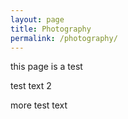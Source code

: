 ```yaml
---
layout: page
title: Photography
permalink: /photography/
---
```

this page is a test

test text 2

more test text